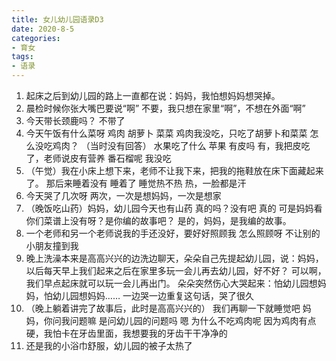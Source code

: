 ```yaml
--- 
title: 女儿幼儿园语录D3
date: 2020-8-5
categories:
- 育女
tags:
- 语录
--- 
```


1. 起床之后到幼儿园的路上一直都在说：妈妈，我怕想妈妈想哭掉。
2. 晨检时候你张大嘴巴要说“啊”
不要，我只想在家里“啊”，不想在外面“啊”
3. 今天带长颈鹿吗？ 不带了
4. 今天午饭有什么菜呀
鸡肉 胡萝卜 菜菜 鸡肉我没吃，只吃了胡萝卜和菜菜
怎么没吃鸡肉？
（当时没有回答）
水果吃了什么
苹果
有皮吗
有，我把皮吃了，老师说皮有营养
番石榴呢
我没吃
5. （午觉）我在小床上想下来，老师不让我下来，把我的拖鞋放在床下面藏起来了。
那后来睡着没有
睡着了
睡觉热不热
热，一脸都是汗
6. 今天哭了几次呀
两次，一次是想妈妈，一次是想家
7. （晚饭吃山药）妈妈，幼儿园今天也有山药
真的吗？没有吧
真的
可是妈妈看你们菜谱上没有呀？是你编的故事吧？
是的，妈妈，是我编的故事。
8. 一个老师和另一个老师说我的手还没好，要好好照顾我
怎么照顾呀
不让别的小朋友撞到我
9. 晚上洗澡本来是高高兴兴的边洗边聊天，朵朵自己先提起幼儿园，说：妈妈，以后每天早上我们起来之后在家里多玩一会儿再去幼儿园，好不好？
可以啊，我们早点起床就可以玩一会儿再出门。
朵朵突然伤心大哭起来：怕幼儿园想妈妈，怕幼儿园想妈妈……
一边哭一边重复这句话，哭了很久
10. （晚上躺着讲完了故事后，此时是高高兴兴的）
我们再聊一下就睡觉吧
妈妈，你问我问题嘛
是问幼儿园的问题吗
嗯
为什么不吃鸡肉呢
因为鸡肉有点硬，我怕卡在牙齿里面，我想要我的牙齿干干净净的
10. 还是我的小浴巾舒服，幼儿园的被子太热了
